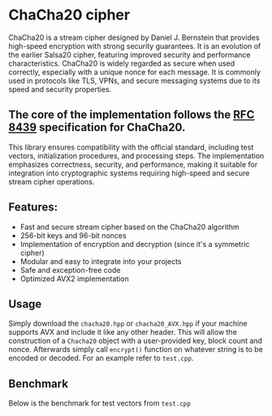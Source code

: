 # ChaCha20 cipher
ChaCha20 is a stream cipher designed by Daniel J. Bernstein that provides high-speed encryption with strong security guarantees. It is an evolution of the earlier Salsa20 cipher, featuring improved security and performance characteristics.
ChaCha20 is widely regarded as secure when used correctly, especially with a unique nonce for each message. It is commonly used in protocols like TLS, VPNs, and secure messaging systems due to its speed and security properties.

## The core of the implementation follows the [RFC 8439](https://datatracker.ietf.org/doc/html/rfc8439) specification for ChaCha20.
This library ensures compatibility with the official standard, including test vectors, initialization procedures, and processing steps.
The implementation emphasizes correctness, security, and performance, making it suitable for integration into cryptographic systems requiring high-speed and secure stream cipher operations.

## Features:
  * Fast and secure stream cipher based on the ChaCha20 algorithm
  * 256-bit keys and 96-bit nonces
  * Implementation of encryption and decryption (since it's a symmetric cipher)
  * Modular and easy to integrate into your projects
  * Safe and exception-free code
  * Optimized AVX2 implementation

## Usage
Simply download the `chacha20.hpp` or `chacha20_AVX.hpp` if your machine supports AVX and include it like any other header. This will allow the construction of a `Chacha20` object with a user-provided key, block count and nonce.
Afterwards simply call `encrypt()` function on whatever string is to be encoded or decoded. For an example refer to `test.cpp`.

## Benchmark
Below is the benchmark for test vectors from `test.cpp`
